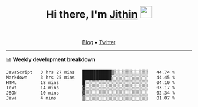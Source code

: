 <h1 align="center">Hi there, I'm <a href="https://jithset.github.io/" target="_blank">Jithin</a> <img
src="https://github.com/blackcater/blackcater/raw/main/images/Hi.gif" height="32" /></h1>

<br />

<p align="center">
  <a href="https://jithset.github.io">Blog</a> •
  <a href="https://twitter.com/jithset">Twitter</a>
</p>

---

📊 **Weekly development breakdown**

<!--START_SECTION:waka-->

```text
JavaScript   3 hrs 27 mins   ███████████▒░░░░░░░░░░░░░   44.74 %
Markdown     3 hrs 25 mins   ███████████░░░░░░░░░░░░░░   44.45 %
HTML         18 mins         █░░░░░░░░░░░░░░░░░░░░░░░░   04.10 %
Text         14 mins         ▓░░░░░░░░░░░░░░░░░░░░░░░░   03.17 %
JSON         10 mins         ▓░░░░░░░░░░░░░░░░░░░░░░░░   02.34 %
Java         4 mins          ▒░░░░░░░░░░░░░░░░░░░░░░░░   01.07 %
```

<!--END_SECTION:waka-->

